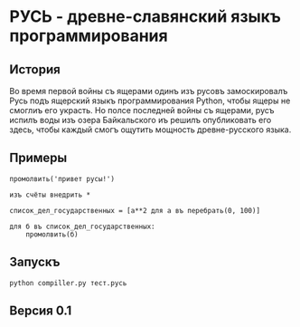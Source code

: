 # РУСЬ - древне-славянский языкъ программирования

## История
Во время первой войны съ ящерами одинъ изъ русовъ замоскировалъ Русь подъ ящерский языкъ программирования Python, чтобы ящеры не смоглиъ его украсть. Но полсе последней войны съ ящерами, русъ испилъ воды изъ озера Байкальского иъ решилъ опубликовать его здесь, чтобы каждый смогъ ощутить мощность древне-русского языка.

## Примеры
```
промолвить('привет русы!')
```

```
изъ счёты внедрить *

список_дел_государственных = [а**2 для а въ перебрать(0, 100)]

для б въ список_дел_государственных:
    промолвить(б)
```

## Запускъ
```python compiller.py тест.русь```
## Версия 0.1
